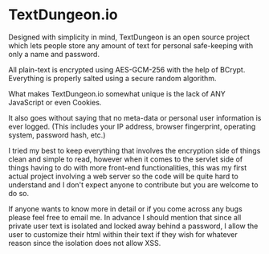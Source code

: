 # TextDungeon.io


Designed with simplicity in mind, TextDungeon is an open source project 
which lets people store any amount of text for personal safe-keeping 
with only a name and password.
   
All plain-text is encrypted using AES-GCM-256 with the help of BCrypt. Everything is properly salted using a secure random algorithm. 
   
What makes TextDungeon.io somewhat unique is the lack of ANY JavaScript or even Cookies.

It also goes without saying that no meta-data or personal user information is ever logged.
(This includes your IP address, browser fingerprint, operating system, password hash, etc.)

I tried my best to keep everything that involves the encryption side of things clean and simple to read, however when it comes to the servlet side of things having to do with more front-end functionalities, this was my first actual project involving a web server so the code will be quite hard to understand and I don't expect anyone to contribute but you are welcome to do so.

If anyone wants to know more in detail or if you come across any bugs please feel free to email me. In advance I should mention that since all private user text is isolated and locked away behind a password, I allow the user to customize their html within their text if they wish for whatever reason since the isolation does not allow XSS. 
   
